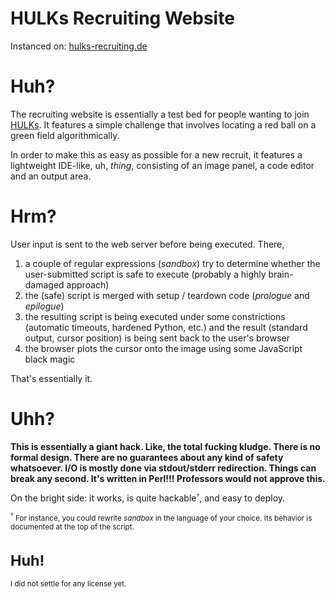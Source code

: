 # HULKs Recruiting Website

Instanced on: [hulks-recruiting.de][web]

[web]: https://hulks-recruiting.de

# Huh?

The recruiting website is essentially a test bed for people wanting to
join [HULKs][hulks]. It features a simple challenge that involves
locating a red ball on a green field algorithmically.

In order to make this as easy as possible for a new recruit, it features
a lightweight IDE-like, uh, *thing*, consisting of an image panel, a
code editor and an output area.

[hulks]: https://hulks.de

# Hrm?

User input is sent to the web server before being executed. There,

1. a couple of regular expressions (*sandbox*) try to determine whether
the user-submitted script is safe to execute (probably a highly
brain-damaged approach)
2. the (safe) script is merged with setup / teardown code (*prologue*
   and *epilogue*)
3. the resulting script is being executed under some constrictions
   (automatic timeouts, hardened Python, etc.) and the result (standard
   output, cursor position) is being sent back to the user's browser
4. the browser plots the cursor onto the image using some JavaScript
   black magic

That's essentially it.

# Uhh?

**This is essentially a giant hack. Like, the total fucking
kludge. There is no formal design. There are no guarantees about any
kind of safety whatsoever. I/O is mostly done via stdout/stderr
redirection. Things can break any second. It's written in Perl!!!
Professors would not approve this.**

On the bright side: it works, is quite
hackable<small><sup>†</sup></small>, and easy to deploy.

<p> <small><sup>†</sup> For instance, you could rewrite <em>sandbox</em>
in the language of your choice. Its behavior is documented at the top of
the script.  </p>

# Huh!

I did not settle for any license yet.
